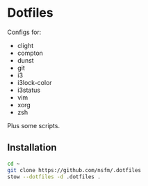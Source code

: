 # Dotfiles
Configs for:
- clight
- compton
- dunst
- git
- i3
- i3lock-color
- i3status
- vim
- xorg
- zsh

Plus some scripts.

## Installation
```bash
cd ~
git clone https://github.com/nsfm/.dotfiles
stow --dotfiles -d .dotfiles .
```

